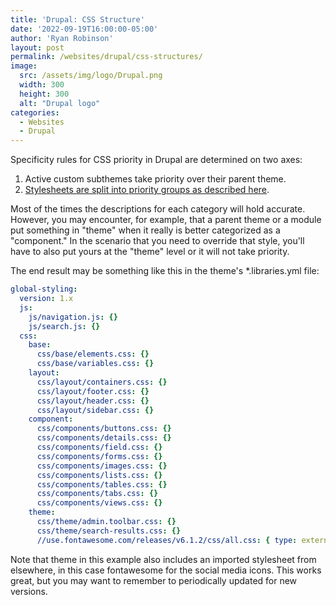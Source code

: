 ```yaml
---
title: 'Drupal: CSS Structure'
date: '2022-09-19T16:00:00-05:00'
author: 'Ryan Robinson'
layout: post
permalink: /websites/drupal/css-structures/
image: 
  src: /assets/img/logo/Drupal.png
  width: 300
  height: 300
  alt: "Drupal logo"
categories:
  - Websites
  - Drupal
---
```


Specificity rules for CSS priority in Drupal are determined on two axes:

1. Active custom subthemes take priority over their parent theme.
2. [Stylesheets are split into priority groups as described here](https://www.drupal.org/docs/develop/standards/css/css-file-organization-for-drupal-9).

Most of the times the descriptions for each category will hold accurate. However, you may encounter, for example, that a parent theme or a module put something in "theme" when it really is better categorized as a "component." In the scenario that you need to override that style, you'll have to also put yours at the "theme" level or it will not take priority.

The end result may be something like this in the theme's *.libraries.yml file:

```yml
global-styling:
  version: 1.x
  js:
    js/navigation.js: {}
    js/search.js: {}
  css:
    base:
      css/base/elements.css: {}
      css/base/variables.css: {}
    layout:
      css/layout/containers.css: {}
      css/layout/footer.css: {}
      css/layout/header.css: {}
      css/layout/sidebar.css: {}
    component:
      css/components/buttons.css: {}
      css/components/details.css: {}
      css/components/field.css: {}
      css/components/forms.css: {}
      css/components/images.css: {}
      css/components/lists.css: {}
      css/components/tables.css: {}
      css/components/tabs.css: {}
      css/components/views.css: {}
    theme:
      css/theme/admin.toolbar.css: {}
      css/theme/search-results.css: {}
      //use.fontawesome.com/releases/v6.1.2/css/all.css: { type: external }
```

Note that theme in this example also includes an imported stylesheet from elsewhere, in this case fontawesome for the social media icons. This works great, but you may want to remember to periodically updated for new versions.
